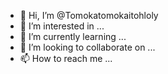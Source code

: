- 👋 Hi, I’m @Tomokatomokaitohloly
- 👀 I’m interested in ...
- 🌱 I’m currently learning ...
- 💞️ I’m looking to collaborate on ...
- 📫 How to reach me ...

<!---
Tomokatomokaitohloly/Tomokatomokaitohloly is a ✨ special ✨ repository because its `README.md` (this file) appears on your GitHub profile.
You can click the Preview link to take a look at your changes.
--->
